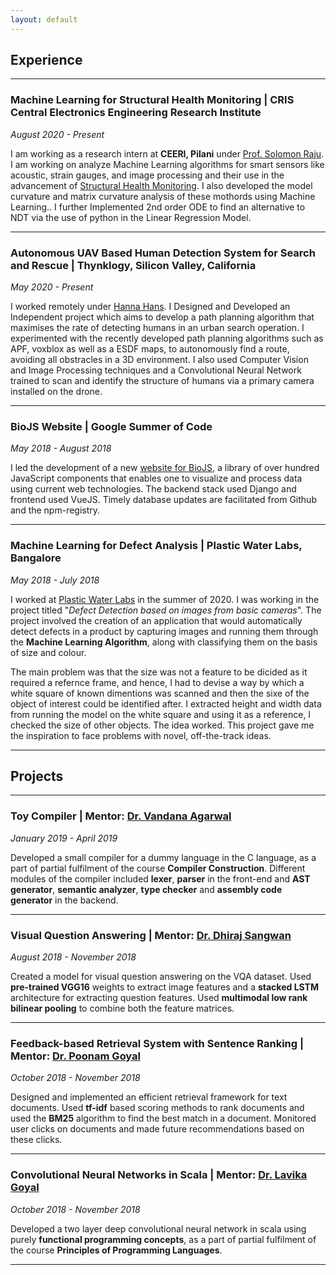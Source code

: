 ```yaml
---
layout: default
---
```


## Experience 
---

### **Machine Learning for Structural Health Monitoring | CRIS Central Electronics Engineering Research Institute**

*August 2020 - Present*

I am working as a research intern at **CEERI, Pilani** under [Prof. Solomon Raju](https://www.ceeri.res.in/profiles/kota-solomon-raju/). I am working on analyze Machine Learning algorithms for smart sensors like acoustic, strain gauges, and image processing and their use in the advancement of [Structural Health Monitoring](https://en.wikipedia.org/wiki/Structural_health_monitoring). I also developed the model curvature and matrix curvature analysis of these mothords using Machine Learning.. I further Implemented 2nd order ODE to find an alternative to NDT via the use of python in the Linear Regression Model. 

---

### **Autonomous UAV Based Human Detection System for Search and Rescue  | Thynklogy, Silicon Valley, California**

*May 2020 - Present*

I worked remotely under [Hanna Hans](https://www.linkedin.com/in/hanna-hans-360a8718a/). I Designed and Developed an Independent project which aims to develop a path planning algorithm that maximises the rate of detecting humans in an urban search operation. I experimented with the recently developed path planning algorithms such as APF, voxblox as well as a ESDF maps, to autonomously find a route, avoiding all obstracles in a 3D environment. I also used Computer Vision and Image Processing techniques and a Convolutional Neural Network trained to scan and identify the structure of humans via a primary camera installed on the drone.

---

### **BioJS Website | Google Summer of Code**

*May 2018 - August 2018*

I led the development of a new [website for BioJS](http://biojs.net), a library of over hundred JavaScript components that enables one to visualize and process data using current web technologies. The backend stack used Django and frontend used VueJS. Timely database updates are facilitated from Github and the npm-registry.

---

### **Machine Learning for Defect Analysis | Plastic Water Labs, Bangalore**

*May 2018 - July 2018*

I worked at [Plastic Water Labs](http://www.iirs.gov.in/) in the summer of 2020. I was working in the project titled "*Defect Detection based on images from basic cameras*". The project involved the creation of an application that would automatically detect defects in a product by capturing images and running them through the **Machine Learning Algorithm**, along with classifying them on the basis of size and colour.

The main problem was that the size was not a feature to be dicided as it required a refernce frame, and hence, I had to devise a way by which a white square of known dimentions was scanned and then the sixe of the object of interest could be identified after. I extracted height and width data from running the model on the white square and using it as a reference, I checked the size of other objects. The idea worked. This project gave me the inspiration to face problems with novel, off-the-track ideas.  

---

## Projects

---
 
### **Toy Compiler | Mentor: [Dr. Vandana Agarwal](https://universe.bits-pilani.ac.in/pilani/vandana/profile)**

*January 2019 - April 2019*

Developed a small compiler for a dummy language in the C language, as a part of partial fulfilment of the course **Compiler Construction**. Different modules of the compiler included **lexer**, **parser** in the front-end and **AST generator**, **semantic analyzer**, **type checker** and **assembly code generator** in the backend.

---

### **Visual Question Answering | Mentor: [Dr. Dhiraj Sangwan](https://www.ceeri.res.in/profiles/dhiraj-sangwan/)**

*August 2018 - November 2018*

Created a model for visual question answering on the VQA dataset. Used **pre-trained VGG16** weights to extract image features and a **stacked LSTM** architecture for extracting question features. Used **multimodal low rank bilinear pooling** to combine both the feature matrices.

---

### **Feedback-based Retrieval System with Sentence Ranking | Mentor: [Dr. Poonam Goyal](https://www.bits-pilani.ac.in/pilani/poonam/Profile)**

*October 2018 - November 2018*

Designed and implemented an efficient retrieval framework for text documents. Used **tf-idf** based scoring methods to rank documents and used the **BM25** algorithm to find the best match in a document. Monitored user clicks on documents and made future recommendations based on these clicks. 

---

### **Convolutional Neural Networks in Scala | Mentor: [Dr. Lavika Goyal](https://www.bits-pilani.ac.in/pilani/lavikagoel/profile)**

*October 2018 - November 2018*

Developed a two layer deep convolutional neural network in scala using purely **functional programming concepts**, as a part of partial fulfilment of the course **Principles of Programming Languages**.

---
<!--
### **Distance Iris Recognition | Mentor: [Dr. Kamlesh Tiwari](http://www.bits-pilani.ac.in/pilani/kamleshtiwari/profile)**

*January 2017 - May 2017*

Iris Recognition is a well worked on the problem of recognizing people based on
biometric iris data. We worked on a solution for Iris Recognition on 
Distance images (low-quality Iris), using the CASIA Distance Dataset.

The model proposed performs well, with correct recognition rates of over
85%, with just preliminary filtering and enhancing 
of the low-quality Iris from the distance images. Gabor filters have been used for matching, after extracting the iris data after segmentation.

Future work will involve clearing the database of blurry images of varying
degrees and matching using both the eyes' iris, instead of the currently
used one-eye matching to further enhance the matching accuracy.

---

### **Ad Effectiveness and their Impact on Sales | Mentor: [Dr. Sangeeta Sharma](http://www.bits-pilani.ac.in/pilani/sang/profile)**

*January 2017 - May 2017*

I was working on correlating Sales with Advertisements to measure the effectiveness of Ads on Sales. 

I used NLP tools on Google Trends as well as consumer sales data correlate the Ads with Sales. 
The Sales data was obtained courtesy [Govt. of India](http://data.gov.in/). 
I also used YouTube comments on Ads to correlate sentiments with the particular Ad to show how more emotional ads have a stronger impact on sales.

---

### Mini Projects

* **PSO Optimized K-Means**: Studied and implemented Particle Swarm Optimization to improve clustering performance of K-Means Clustering Algorithm

* **Heading Generation using Speech Phonetics**: Created a crawler to obtain clean speech audio and generated a summary and its heading using phonetics and tone of the speaker

* **Parallel branch and bound**: Implemented a parallel skeleton for branch and bound to solve NP-Hard problems on a cluster of workstations. 

* **Compiler for ERPLAG**: Created a compiler in C for a dummy language as part of Compiler course. Implemented the parser and code generator.

* **Network Packet Sniffer**: Created a network packet sniffer to mimic the functions of Wireshark to sniff packets and display an analysis of packets being transmitted on the network.

* **One Class Classification**: Used Extreme Learning Machines to solve the problem of Outlier Detection using One Class Classification for Sensor Data.

---

## Competitions

---

### **APOGEE MapMyIndia Hackathon | BITS, Pilani**

*April 2017*

Was part of team *TrippyMinds*, which came **1st** in a Machine Learning hackathon 
organized by [MapMyIndia](www.mapmyindia.com/) on [Kaggle](https://inclass.kaggle.com/c/mapmyindia2), a famous platform for Machine Learning Contests, for APOGEE, the technical fest of BITS Pilani.

The problem consisted of solving the problem of detecting the speed limits 
of roads from street signs captured in images taken on the highways of India. Our approach consisted of an ensemble of custom trained 
HaarCascade Classifiers running under an ensemble of simple CNN to 
classify the extracted bounding boxes.

---

### **DECode Hackathon | HackerEarth**

*October 2017*

Participated and came **3rd** in a Machine Learning hackathon 
organized by D.E. Shaw on [HackerEarth](https://www.hackerearth.com/challenge/competitive/de-shaw-de-code/), a famous platform for Machine Learning and Competitive Coding Contests. 

The problem was to predict the Chances of Investment for different users for the Month of July using the data for investments from those users for January to June. I used XgBoost after feature engineering.

---

### **e-Yantra | Indian Institute of Technology, Bombay**

*March 18th and 19th 2016*

[e-Yantra](http://portal.e-yantra.org/) is an initiative to spread education in Embedded systems and Robotics
by [IIT Bombay](http://www.iitb.ac.in/). It is sponsored by the Ministry of Human Resource Development, 
Government of India. It is a group competition where students in a team of 4 
programs a given robotic platform to solve a given problem in 12-15 weeks.

The competition consisted of programming a FireBird-5 bot to solve a given problem
statement. I was a part of a team of four and after 3 months of coding the bot, 
we were selected for the finals of e-Yantra out of around 500 teams. 

We came **2nd** in our theme of "Hotel Room Service" out of 57 teams from all 
over India in the finals which were held on 18th and 19th March 2016, at the 
IIT Bombay Campus.

---

### Other Achievements

* **National Finalist** in Microsoft's [Build The Shield](https://buildtheshield.microsoft.com/india/), a Capture-The-Flag competition 2016.
* Awarded the "*Shri Ratan Lal Lahoti Memorial Award*" for being the **Board Topper** in Chemistry (100/100), [CBSE](http://cbse.nic.in/) Board Examination, 2014.
* Awarded the "*Shri Dharamveer Gajra Memorial Award*" for being the **School Topper** in Computer Science (99/100), CBSE Board Examination, 2014.
* Junior Science Talent Search (JSTS) Scholar - Department of Science, Directorate of Education.
* Secured **All India Rank** (AIR) - **1574** in *IIT-JEE* 2014.
* Awarded the INSPIRE Scholarship for being the top 1% of students in the CBSE Board Examination, 2014.
* Awarded the Institute Merit Scholarship for Semester 1 and 2 at BITS Pilani for excellence in Academics.

--- -->
